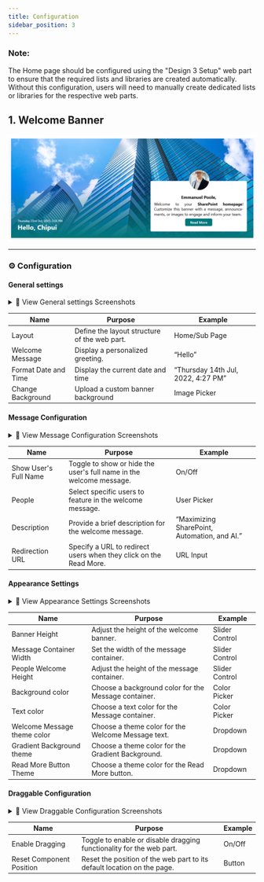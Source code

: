 ```yaml
---
title: Configuration
sidebar_position: 3
---
```

### Note:

The Home page should be configured using the "Design 3 Setup" web part to ensure that the required lists and libraries are created automatically. Without this configuration, users will need to manually create dedicated lists or libraries for the respective web parts.

## 1. Welcome Banner

![Welcome Banner](assets/screenshot-2025-10-23-155025.png)

- - -

### ⚙️ Configuration

#### General settings

<details>
<summary>📸 View General settings Screenshots</summary>

![General Settings](assets/screenshot-2025-10-23-163548.png)

</details>

| Name                 | Purpose                                      | Example                            |
| -------------------- | -------------------------------------------- | ---------------------------------- |
| Layout               | Define the layout structure of the web part. | Home/Sub Page                      |
| Welcome Message      | Display a personalized greeting.             | “Hello”                            |
| Format Date and Time | Display the current date and time            | “Thursday 14th Jul, 2022, 4:27 PM” |
| Change Background    | Upload a custom banner background            | Image Picker                       |

#### Message Configuration

<details>
<summary>📸 View Message Configuration Screenshots</summary>

![](assets/screenshot-2025-10-23-164134.png)

</details>

| Name                  | Purpose                                                             | Example                                      |
| --------------------- | ------------------------------------------------------------------- | -------------------------------------------- |
| Show User's Full Name | Toggle to show or hide the user's full name in the welcome message. | On/Off                                       |
| People                | Select specific users to feature in the welcome message.            | User Picker                                  |
| Description           | Provide a brief description for the welcome message.                | “Maximizing SharePoint, Automation, and AI.” |
| Redirection URL       | Specify a URL to redirect users when they click on the Read More.   | URL Input                                    |

#### Appearance Settings

<details>
<summary>📸 View Appearance Settings Screenshots</summary>

![Appearance Settings](assets/screenshot-2025-10-23-164412.png)

</details>

| Name                        | Purpose                                              | Example        |
| --------------------------- | ---------------------------------------------------- | -------------- |
| Banner Height               | Adjust the height of the welcome banner.             | Slider Control |
| Message Container Width     | Set the width of the message container.              | Slider Control |
| People Welcome Height       | Adjust the height of the message container.          | Slider Control |
| Background color            | Choose a background color for the Message container. | Color Picker   |
| Text color                  | Choose a text color for the Message container.       | Color Picker   |
| Welcome Message theme color | Choose a theme color for the Welcome Message text.   | Dropdown       |
| Gradient Background theme   | Choose a theme color for the Gradient Background.    | Dropdown       |
| Read More Button Theme      | Choose a theme color for the Read More button.       | Dropdown       |

#### Draggable Configuration

<details>
<summary>📸 View Draggable Configuration Screenshots</summary>

![ Draggable Configuration](assets/screenshot-2025-10-23-164451.png)

</details>

| Name                     | Purpose                                                                 | Example |
| ------------------------ | ----------------------------------------------------------------------- | ------- |
| Enable Dragging          | Toggle to enable or disable dragging functionality for the web part.    | On/Off  |
| Reset Component Position | Reset the position of the web part to its default location on the page. | Button  |
